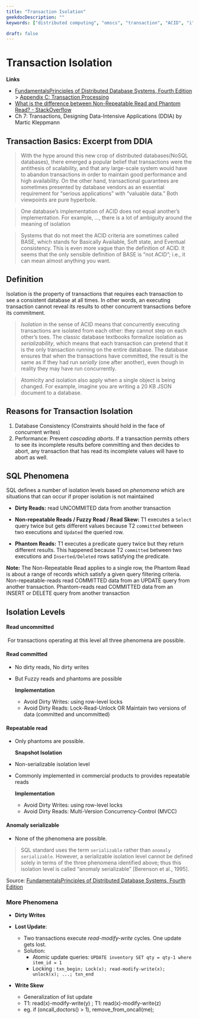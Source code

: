 ```yaml
---
title: "Transaction Isolation"
geekdocDescription: ""
keywords: ["distributed computing", "omscs", "transaction", "ACID", "i"]

draft: false
---
```


# Transaction Isolation

__Links__

* <a href="https://cs.uwaterloo.ca/~ddbook" target="_blank">FundamentalsPrinciples of Distributed Database Systems, Fourth Edition</a> > <a href="https://cs.uwaterloo.ca/~ddbook/downloads/appendix/Appendix-C" target="_blank">Appendix C: Transaction Processing </a>
* <a href="https://stackoverflow.com/questions/11043712/what-is-the-difference-between-non-repeatable-read-and-phantom-read" target="_blank">What is the difference between Non-Repeatable Read and Phantom Read? - StackOverflow</a>
* Ch 7: Transactions, Designing Data-Intensive Applications (DDIA) by Martic Kleppmann

## Transaction Basics: Excerpt from DDIA

> With the hype around this new crop of distributed databases(NoSQL databases), there emerged a popular belief that transactions were the antithesis of scalability, and that any large-scale system would have to abandon transactions in order to maintain good performance and high availability. On the other hand, transactional guarantees are sometimes presented by database vendors as an essential requirement for “serious applications” with “valuable data.” Both viewpoints are pure hyperbole.

> One database’s implementation of ACID does not equal another’s implementation. For example, ..., there is a lot of ambiguity around the meaning of isolation 

> Systems that do not meet the ACID criteria are sometimes called BASE, which stands for Basically Available, Soft state, and Eventual consistency. This is even more vague than the definition of ACID. It seems that the only sensible definition of BASE is “not ACID”; i.e., it can mean almost anything you want.



## Definition

Isolation is the property of transactions that requires each transaction to see a consistent database at all times. In other words, an executing transaction cannot reveal its results to other concurrent transactions before its commitment.

> *Isolation* in the sense of ACID means that concurrently executing transactions are isolated from each other: they cannot step on each other’s toes. The classic database textbooks formalize isolation as *serializability*, which means that each transaction can pretend that it is the only transaction running on the entire database. The database ensures that when the transactions have committed, the result is the same as if they had run *serially* (one after another), even though in reality they may have run concurrently.

> Atomicity and isolation also apply when a single object is being changed. For example, imagine you are writing a 20 KB JSON document to a database.

## Reasons for Transaction Isolation

1. Database Consistency (Constraints should hold in the face of concurrent writes)
2. Performance: Prevent _cascading aborts_. If a transaction permits others to see its incomplete results before committing and then decides to abort, any transaction that has read its incomplete values will have to abort as well. 

## SQL Phenomena

SQL defines a number of isolation levels based on _phenomena_ which are situations that can occur if proper isolation is not maintained


* __Dirty Reads:__ read UNCOMMITED data from another transaction

- __Non-repeatable Reads / Fuzzy Read / Read Skew:__ T1 executes a `Select` query twice but gets different values because T2 `committed` between two executions and `Updated` the queried row.
  
- __Phantom Reads:__ T1 executes a predicate query twice but they return different results. This happened because T2 `committed` between two executions and `Inserted/Deleted` rows satisfying the predicate.

__Note:__ The Non-Repeatable Read applies to a single row, the Phantom Read is about a range of records which satisfy a given query filtering criteria. Non-repeatable-reads read COMMITTED data from an UPDATE query from another transaction. Phantom-reads read COMMITTED data from an INSERT or DELETE query from another transaction

## Isolation Levels

#### Read uncommitted

​	For transactions operating at this level all three phenomena are possible.

#### Read committed

* No dirty reads, No dirty writes

* But Fuzzy reads and phantoms are possible

  **Implementation**

  * Avoid Dirty Writes: using row-level locks
  * Avoid Dirty Reads: Lock-Read-Unlock  OR Maintain two versions of data (committed and uncommitted)

#### Repeatable read

* Only phantoms are possible.

  __Snapshot Isolation__
*  Non-serializable isolation level
* Commonly implemented in commercial products to provides repeatable reads

  **Implementation**

  * Avoid Dirty Writes: using row-level locks
  * Avoid Dirty Reads: Multi-Version Concurrency-Control (MVCC)

#### Anomaly serializable

* None of the phenomena are possible.

> SQL standard uses the term `serializable` rather than `anomaly serializable`. However, a serializable isolation level cannot be defined solely in terms of the three phenomena identified above; thus this isolation level is called “anomaly serializable” [Berenson et al., 1995]. 

Source: <a href="https://cs.uwaterloo.ca/~ddbook" target="_blank">FundamentalsPrinciples of Distributed Database Systems, Fourth Edition</a>

### More Phenomena

* **Dirty Writes**
* **Lost Update**: 
  * Two transactions execute _read-modify-write_ cycles. One update gets lost.
  * Solution: 
    * Atomic update queries: `UPDATE inventory SET qty = qty-1 where item_id = 1  ` 
    * Locking : `txn_begin; Lock(x); read-modify-write(x); unlock(x); ...; txn_end`

* **Write Skew**
  * Generalization of list update
  * T1: read(x)-modify-write(y) ; T1: read(x)-modify-write(z)
  * eg. if (oncall_doctors() > 1), remove_from_oncall(me); 
